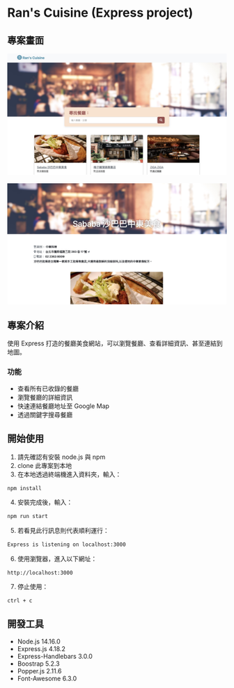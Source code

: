 # Ran's Cuisine (Express project)

## 專案畫面

![Front Page](./public/images/snapshot.jpg)
&emsp;
![Restaurant's Detail Page ](./public/images/snapshot_detail.jpg)

## 專案介紹

使用 Express 打造的餐廳美食網站，可以瀏覽餐廳、查看詳細資訊、甚至連結到地圖。

### 功能

- 查看所有已收錄的餐廳
- 瀏覽餐廳的詳細資訊
- 快速連結餐廳地址至 Google Map
- 透過關鍵字搜尋餐廳

## 開始使用

1. 請先確認有安裝 node.js 與 npm
2. clone 此專案到本地
3. 在本地透過終端機進入資料夾，輸入：
    
  ``` bash
  npm install
  ```

4. 安裝完成後，輸入：

  ``` bash
  npm run start
  ```

5. 若看見此行訊息則代表順利運行：

  ``` bash
  Express is listening on localhost:3000
  ```

6. 使用瀏覽器，進入以下網址：

  ```
  http://localhost:3000
  ```

7. 停止使用：

  ``` bash
  ctrl + c
  ```

## 開發工具

- Node.js 14.16.0
- Express.js 4.18.2
- Express-Handlebars 3.0.0
- Boostrap 5.2.3
- Popper.js 2.11.6
- Font-Awesome 6.3.0